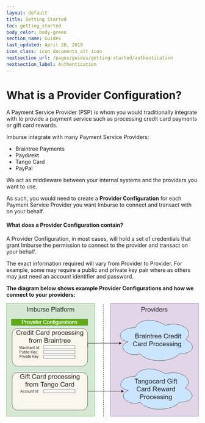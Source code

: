 ```yaml
---
layout: default
title: Getting Started
toc: getting_started
body_color: body-green
section_name: Guides
last_updated: April 20, 2019
icon_class: icon_documents_alt icon
nextsection_url: /pages/guides/getting-started/authentication
nextsection_label: Authentication
---
```

# What is a Provider Configuration?
A Payment Service Provider (PSP) is whom you would traditionally integrate with to provide a payment service such as processing credit card payments or gift card rewards.

Imburse integrate with many Payment Service Providers:

- Braintree Payments
- Paydirekt
- Tango Card
- PayPal

We act as middleware between your internal systems and the providers you want to use. 

As such, you would need to create a **Provider Configuration** for each Payment Service Provider you want Imburse to connect and transact with on your behalf.



#### What does a Provider Configuration contain?
A Provider Configuration, in most cases, will hold a set of credentials that grant Imburse the permission to connect to the provider and transact on your behalf.

The exact information required will vary from Provider to Provider. For example, some may require a public and private key pair where as others may just need an account identifier and password. 

**The diagram below shows example Provider Configurations and how we connect to your providers:**


<img src="/assets/images/guides/getting-started/provider-configuration.png" style="width:600px;" title="Provider Configurations" alt="Provider Configurations"/>

